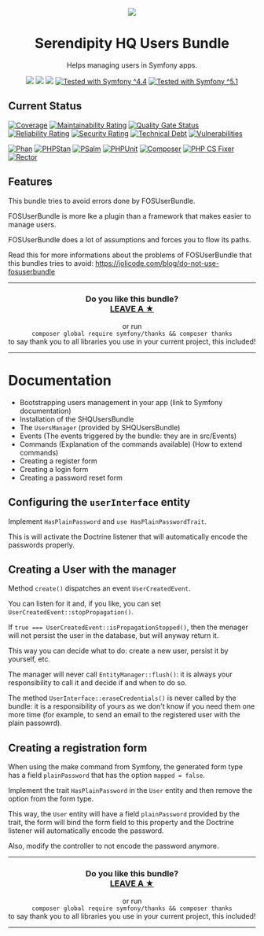 <p align="center">
    <a href="http://www.serendipityhq.com" target="_blank">
        <img style="max-width: 350px" src="http://www.serendipityhq.com/assets/open-source-projects/Logo-SerendipityHQ-Icon-Text-Purple.png">
    </a>
</p>

<h1 align="center">Serendipity HQ Users Bundle</h1>
<p align="center">Helps managing users in Symfony apps.</p>
<p align="center">
    <a href="https://github.com/Aerendir/bundle-users/releases"><img src="https://img.shields.io/packagist/v/serendipity_hq/bundle-users.svg?style=flat-square"></a>
    <a href="https://opensource.org/licenses/MIT"><img src="https://img.shields.io/badge/license-MIT-brightgreen.svg?style=flat-square"></a>
    <a href="https://github.com/Aerendir/bundle-users/releases"><img src="https://img.shields.io/packagist/php-v/serendipity_hq/bundle-users?color=%238892BF&style=flat-square&logo=php" /></a>
    <a title="Tested with Symfony ^4.4" href="https://github.com/Aerendir/bundle-aws-ses-monitor/actions?query=branch%3Adev"><img title="Tested with Symfony ^4.4" src="https://img.shields.io/badge/Symfony-%5E4.4-333?style=flat-square&logo=symfony" /></a>
    <a title="Tested with Symfony ^5.1" href="https://github.com/Aerendir/bundle-aws-ses-monitor/actions?query=branch%3Adev"><img title="Tested with Symfony ^5.1" src="https://img.shields.io/badge/Symfony-%5E5.1-333?style=flat-square&logo=symfony" /></a>
</p>

## Current Status

[![Coverage](https://sonarcloud.io/api/project_badges/measure?project=Aerendir_bundle-users&metric=coverage)](https://sonarcloud.io/dashboard?id=Aerendir_bundle-users)
[![Maintainability Rating](https://sonarcloud.io/api/project_badges/measure?project=Aerendir_bundle-users&metric=sqale_rating)](https://sonarcloud.io/dashboard?id=Aerendir_bundle-users)
[![Quality Gate Status](https://sonarcloud.io/api/project_badges/measure?project=Aerendir_bundle-users&metric=alert_status)](https://sonarcloud.io/dashboard?id=Aerendir_bundle-users)
[![Reliability Rating](https://sonarcloud.io/api/project_badges/measure?project=Aerendir_bundle-users&metric=reliability_rating)](https://sonarcloud.io/dashboard?id=Aerendir_bundle-users)
[![Security Rating](https://sonarcloud.io/api/project_badges/measure?project=Aerendir_bundle-users&metric=security_rating)](https://sonarcloud.io/dashboard?id=Aerendir_bundle-users)
[![Technical Debt](https://sonarcloud.io/api/project_badges/measure?project=Aerendir_bundle-users&metric=sqale_index)](https://sonarcloud.io/dashboard?id=Aerendir_bundle-users)
[![Vulnerabilities](https://sonarcloud.io/api/project_badges/measure?project=Aerendir_bundle-users&metric=vulnerabilities)](https://sonarcloud.io/dashboard?id=Aerendir_bundle-users)

[![Phan](https://github.com/Aerendir/bundle-users/workflows/Phan/badge.svg)](https://github.com/Aerendir/bundle-users/actions?query=branch%3Adev)
[![PHPStan](https://github.com/Aerendir/bundle-users/workflows/PHPStan/badge.svg)](https://github.com/Aerendir/bundle-users/actions?query=branch%3Adev)
[![PSalm](https://github.com/Aerendir/bundle-users/workflows/PSalm/badge.svg)](https://github.com/Aerendir/bundle-users/actions?query=branch%3Adev)
[![PHPUnit](https://github.com/Aerendir/bundle-users/workflows/PHPunit/badge.svg)](https://github.com/Aerendir/bundle-users/actions?query=branch%3Adev)
[![Composer](https://github.com/Aerendir/bundle-users/workflows/Composer/badge.svg)](https://github.com/Aerendir/bundle-users/actions?query=branch%3Adev)
[![PHP CS Fixer](https://github.com/Aerendir/bundle-users/workflows/PHP%20CS%20Fixer/badge.svg)](https://github.com/Aerendir/bundle-users/actions?query=branch%3Adev)
[![Rector](https://github.com/Aerendir/bundle-users/workflows/Rector/badge.svg)](https://github.com/Aerendir/bundle-users/actions?query=branch%3Adev)

## Features

This bundle tries to avoid errors done by FOSUserBundle.

FOSUserBundle is more lke a plugin than a framework that makes easier to manage users.

FOSUserBundle does a lot of assumptions and forces you to flow its paths.

Read this for more informations about the problems of FOSUserBundle that this bundles tries to avoid: https://jolicode.com/blog/do-not-use-fosuserbundle

<hr />
<h3 align="center">
    <b>Do you like this bundle?</b><br />
    <b><a href="#js-repo-pjax-container">LEAVE A &#9733;</a></b>
</h3>
<p align="center">
    or run<br />
    <code>composer global require symfony/thanks && composer thanks</code><br />
    to say thank you to all libraries you use in your current project, this included!
</p>
<hr />

# Documentation

- Bootstrapping users management in your app (link to Symfony documentation)
- Installation of the SHQUsersBundle
- The `UsersManager` (provided by SHQUsersBundle)
- Events (The events triggered by the bundle: they are in src/Events)
- Commands (Explanation of the commands available) (How to extend commands)
- Creating a register form
- Creating a login form
- Creating a password reset form

## Configuring the `userInterface` entity

Implement `HasPlainPassword` and `use HasPlainPasswordTrait`.

This is will activate the Doctrine listener that will automatically encode the passwords properly.

## Creating a User with the manager

Method `create()` dispatches an event `UserCreatedEvent`.

You can listen for it and, if you like, you can set `UserCreatedEvent::stopPropagation()`.

If `true === UserCreatedEvent::isPropagationStopped()`, then the menager will not persist the user in the database, but will anyway return it.

This way you can decide what to do: create a new user, persist it by yourself, etc.

The manager will never call `EntityManager::flush()`: it is always your responsibility to call it and decide if and when to do so.

The method `UserInterface::eraseCredentials()` is never called by the bundle: it is a responsibility of yours as we don't know if you need them one more time (for example, to send an email to the registered user with the plain passowrd).

## Creating a registration form

When using the make command from Symfony, the generated form type has a field `plainPassword` that has the option `mapped = false`.

Implement the trait `HasPlainPassword` in the `User` entity and then remove the option from the form type.

This way, the `User` entity will have a field `plainPassword` provided by the trait, the form will bind the form field to this property and the Doctrine listener will automatically encode the password.

Also, modify the controller to not encode the password anymore.

<hr />
<h3 align="center">
    <b>Do you like this bundle?</b><br />
    <b><a href="#js-repo-pjax-container">LEAVE A &#9733;</a></b>
</h3>
<p align="center">
    or run<br />
    <code>composer global require symfony/thanks && composer thanks</code><br />
    to say thank you to all libraries you use in your current project, this included!
</p>
<hr />
